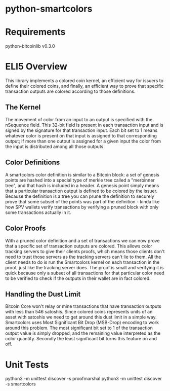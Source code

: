 python-smartcolors
==================

Requirements
============

python-bitcoinlib v0.3.0


ELI5 Overview
=============

This library implements a colored coin kernel, an efficient way for issuers to
define their colored coins, and finally, an efficient way to prove that
specific transaction outputs are colored according to those definitions.


The Kernel
----------

The movement of color from an input to an output is specified with the
nSequence field. This 32-bit field is present in each transaction input and is
signed by the signature for that transaction input. Each bit set to 1 means
whatever color is present on that input is assigned to that corresponding
output; if more than one output is assigned for a given input the color from
the input is distributed among all those outputs.


Color Definitions
-----------------

A smartcolors color definition is similar to a Bitcoin block: a set of genesis
points are hashed into a special type of merkle tree called a "merbinner tree",
and that hash is included in a header. A genesis point simply means that a
particular transaction output is defined to be colored by the issuer. Because
the definition is a tree you can prune the definition to securely prove that
some subset of the points was part of the definition - kinda like how SPV
wallets verify transactions by verifying a pruned block with only some
transactions actually in it.


Color Proofs
------------

With a pruned color definition and a set of transactions we can now prove that
a specific set of transaction outputs are colored. This allows color tracking
servers to give their clients proofs, which means those clients don't need to
trust those servers as the tracking servers can't lie to them. All the client
needs to do is run the Smartcolors kernel on each transaction in the proof,
just like the tracking server does. The proof is small and verifying it is
quick because only a subset of all transactions for that particular color need
to be verified to check if the outputs in their wallet are in fact colored.


Handling the Dust Limit
-----------------------

Bitcoin Core won't relay or mine transactions that have transaction outputs
with less than 546 satoshis. Since colored coins represents units of an asset
with satoshis we need to get around this dust limit in a simple way.
Smartcolors uses Most Significant Bit Drop (MSB-Drop) encoding to work around
this problem. The most significant bit set to 1 of the transaction output value
is simply dropped, and the remaining value interpreted as the color quantity.
Secondly the least significant bit turns this feature on and off.


Unit Tests
==========

python3 -m unittest discover -s proofmarshal
python3 -m unittest discover -s smartcolors
